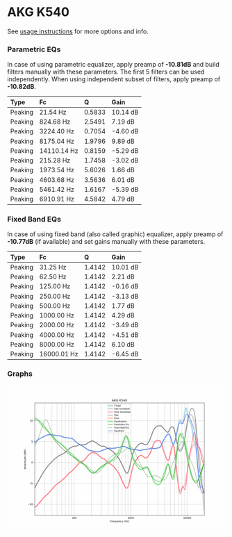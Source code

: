# AKG K540
See [usage instructions](https://github.com/jaakkopasanen/AutoEq#usage) for more options and info.

### Parametric EQs
In case of using parametric equalizer, apply preamp of **-10.81dB** and build filters manually
with these parameters. The first 5 filters can be used independently.
When using independent subset of filters, apply preamp of **-10.82dB**.

| Type    | Fc          |      Q | Gain     |
|:--------|:------------|:-------|:---------|
| Peaking | 21.54 Hz    | 0.5833 | 10.14 dB |
| Peaking | 824.68 Hz   | 2.5491 | 7.19 dB  |
| Peaking | 3224.40 Hz  | 0.7054 | -4.60 dB |
| Peaking | 8175.04 Hz  | 1.9796 | 9.89 dB  |
| Peaking | 14110.14 Hz | 0.8159 | -5.29 dB |
| Peaking | 215.28 Hz   | 1.7458 | -3.02 dB |
| Peaking | 1973.54 Hz  | 5.6026 | 1.66 dB  |
| Peaking | 4603.68 Hz  | 3.5636 | 6.01 dB  |
| Peaking | 5461.42 Hz  | 1.6167 | -5.39 dB |
| Peaking | 6910.91 Hz  | 4.5842 | 4.79 dB  |

### Fixed Band EQs
In case of using fixed band (also called graphic) equalizer, apply preamp of **-10.77dB**
(if available) and set gains manually with these parameters.

| Type    | Fc          |      Q | Gain     |
|:--------|:------------|:-------|:---------|
| Peaking | 31.25 Hz    | 1.4142 | 10.01 dB |
| Peaking | 62.50 Hz    | 1.4142 | 2.21 dB  |
| Peaking | 125.00 Hz   | 1.4142 | -0.16 dB |
| Peaking | 250.00 Hz   | 1.4142 | -3.13 dB |
| Peaking | 500.00 Hz   | 1.4142 | 1.77 dB  |
| Peaking | 1000.00 Hz  | 1.4142 | 4.29 dB  |
| Peaking | 2000.00 Hz  | 1.4142 | -3.49 dB |
| Peaking | 4000.00 Hz  | 1.4142 | -4.51 dB |
| Peaking | 8000.00 Hz  | 1.4142 | 6.10 dB  |
| Peaking | 16000.01 Hz | 1.4142 | -6.45 dB |

### Graphs
![](./AKG%20K540.png)